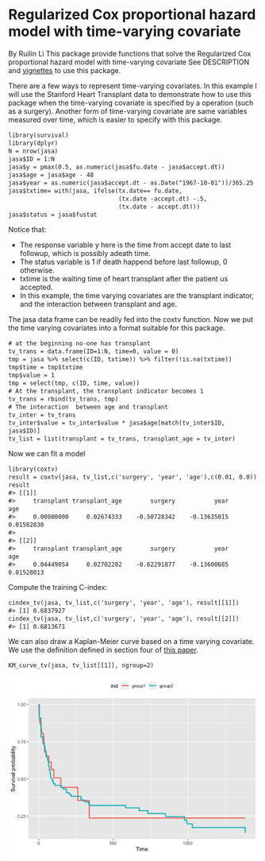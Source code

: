 # Regularized Cox proportional hazard model with time-varying covariate
By Ruilin Li
This package provide functions that solve the Regularized Cox proportional hazard model with time-varying covariate
See DESCRIPTION and [vignettes](vignettes/) to use this package.


There are a few ways to represent time-varying covariates. In this
example I will use the Stanford Heart Transplant data to demonstrate how
to use this package when the time-varying covariate is specified by a
operation (such as a surgery). Another form of time-varying covariate
are same variables measured over time, which is easier to specify with
this package.

    library(survival)
    library(dplyr)
    N = nrow(jasa)
    jasa$ID = 1:N
    jasa$y = pmax(0.5, as.numeric(jasa$fu.date - jasa$accept.dt))
    jasa$age = jasa$age - 48
    jasa$year = as.numeric(jasa$accept.dt - as.Date("1967-10-01"))/365.25
    jasa$txtime= with(jasa, ifelse(tx.date== fu.date,
                                   (tx.date -accept.dt) -.5,
                                   (tx.date - accept.dt)))
    jasa$status = jasa$fustat

Notice that:

-   The response variable y here is the time from accept date to last
    followup, which is possibly adeath time.
-   The status variable is 1 if death happend before last followup, 0
    otherwise.
-   txtime is the waiting time of heart transplant after the patient us
    accepted.
-   In this example, the time varying covariates are the transplant
    indicator, and the interaction between transplant and age.

The jasa data frame can be readily fed into the coxtv function. Now we
put the time varying covariates into a format suitable for this package.

    # at the beginning no-one has transplant
    tv_trans = data.frame(ID=1:N, time=0, value = 0)
    tmp = jasa %>% select(c(ID, txtime)) %>% filter(!is.na(txtime))
    tmp$time = tmp$txtime
    tmp$value = 1
    tmp = select(tmp, c(ID, time, value))
    # At the transplant, the transplant indicator becomes 1
    tv_trans = rbind(tv_trans, tmp)
    # The interaction  between age and transplant
    tv_inter = tv_trans
    tv_inter$value = tv_inter$value * jasa$age[match(tv_inter$ID, jasa$ID)]
    tv_list = list(transplant = tv_trans, transplant_age = tv_inter)

Now we can fit a model

    library(coxtv)
    result = coxtv(jasa, tv_list,c('surgery', 'year', 'age'),c(0.01, 0.0))
    result
    #> [[1]]
    #>     transplant transplant_age        surgery           year            age 
    #>     0.00000000     0.02674333    -0.50728342    -0.13635015     0.01582830 
    #> 
    #> [[2]]
    #>     transplant transplant_age        surgery           year            age 
    #>     0.04449054     0.02702202    -0.62291877    -0.13600685     0.01528013

Compute the training C-index:

    cindex_tv(jasa, tv_list,c('surgery', 'year', 'age'), result[[1]])
    #> [1] 0.6837927
    cindex_tv(jasa, tv_list,c('surgery', 'year', 'age'), result[[2]])
    #> [1] 0.6813671

We can also draw a Kaplan-Meier curve based on a time varying covariate.
We use the definition defined in section four of [this
paper](https://www.jstor.org/stable/pdf/27643698.pdf?refreqid=excelsior%3A9a359cba87b05649fc535fe7fea9430e).

    KM_curve_tv(jasa, tv_list[[1]], ngroup=2)

![](readme_files/figure-markdown_strict/unnamed-chunk-5-1.png)
